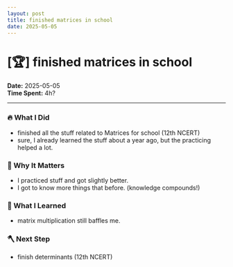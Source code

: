 ```yaml
---
layout: post
title: finished matrices in school
date: 2025-05-05
---
```

# [🏆] finished matrices in school

**Date:** 2025-05-05  
**Time Spent:** 4h? 

---

### 🔥 What I Did
- finished all the stuff related to Matrices for school (12th NCERT)
- sure, I already learned the stuff about a year ago, but the practicing helped a lot.

### 🎯 Why It Matters
- I practiced stuff and got slightly better.
- I got to know more things that before. (knowledge compounds!)

### 🧠 What I Learned
- matrix multiplication still baffles me.

### 🪓 Next Step
- finish determinants (12th NCERT)
